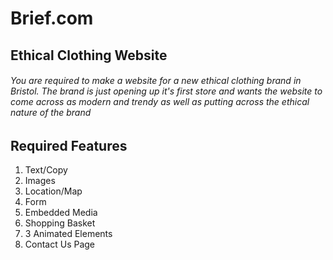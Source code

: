 # Brief.com
## Ethical Clothing Website


###### You are required to make a website for a new ethical clothing brand in Bristol. The brand is just opening up it's first store and wants the website to come across as modern and trendy as well as putting across the ethical nature of the brand

## Required Features

1. Text/Copy
2. Images
3. Location/Map
4. Form
5. Embedded Media
6. Shopping Basket
7. 3 Animated Elements
8. Contact Us Page




